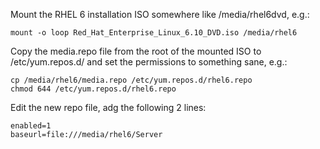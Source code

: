 Mount the RHEL 6 installation ISO somewhere like /media/rhel6dvd, e.g.:
```
mount -o loop Red_Hat_Enterprise_Linux_6.10_DVD.iso /media/rhel6
```

Copy the media.repo file from the root of the mounted ISO to /etc/yum.repos.d/ and set the permissions to something sane, e.g.:
```
cp /media/rhel6/media.repo /etc/yum.repos.d/rhel6.repo
chmod 644 /etc/yum.repos.d/rhel6.repo
```

Edit the new repo file, adg the following 2 lines:
```
enabled=1
baseurl=file:///media/rhel6/Server
```
